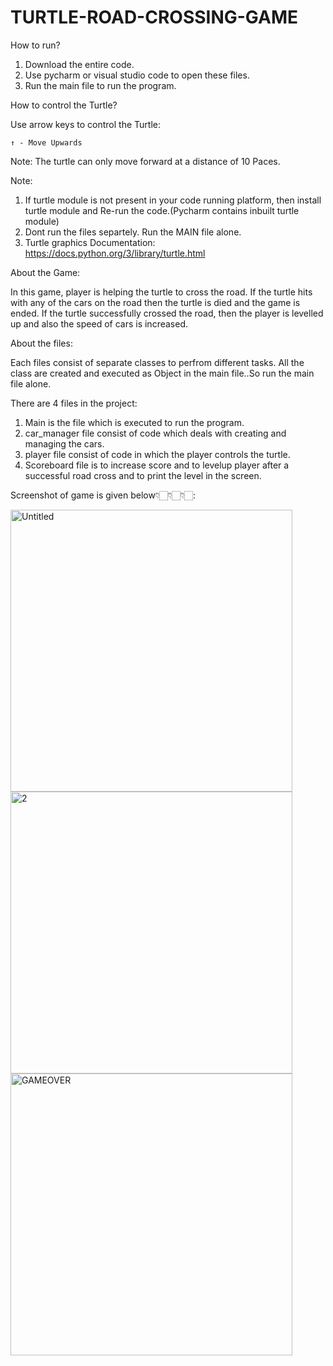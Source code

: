# TURTLE-ROAD-CROSSING-GAME

How to run?

  1. Download the entire code. 
  2. Use pycharm or visual studio code to open these files. 
  3. Run the main file to run the program.

How to control the Turtle?

  Use arrow keys to control the Turtle:

    ↑ - Move Upwards

  Note:
  The turtle can only move forward at a distance of 10 Paces.

Note:

1. If turtle module is not present in your code running platform, then install turtle module and Re-run the code.(Pycharm contains inbuilt turtle module) 
2. Dont run the files separtely. Run the MAIN file alone.
3. Turtle graphics Documentation: https://docs.python.org/3/library/turtle.html


About the Game:

  In this game, player is helping the turtle to cross the road. If the turtle hits with any of the cars on the road then the turtle is died and the game is ended. If the turtle successfully crossed the road, then the player is levelled up and also the speed of cars is increased.

About the files:

Each files consist of separate classes to perfrom different tasks. All the class are created and executed as Object in the main file..So run the main file alone.

There are 4 files in the project:

  1. Main is the file which is executed to run the program.
  2. car_manager file consist of code which deals with creating and managing the cars.
  3. player file consist of code in which the player controls the turtle. 
  4. Scoreboard file is to increase score and to levelup player after a successful road cross and to  print the level in the screen.

Screenshot of game is given below👇🏻👇🏻👇🏻:

<img width="451" alt="Untitled" src="https://user-images.githubusercontent.com/109719075/196375646-12f04422-ad59-44b4-9e9e-f0268ad7d2bc.png">
<img width="451" alt="2" src="https://user-images.githubusercontent.com/109719075/196375653-210add0b-f084-4a46-b03c-f5698c567034.png">
<img width="451" alt="GAMEOVER" src="https://user-images.githubusercontent.com/109719075/196375660-721667ec-6eae-4043-a82c-0dd6444d0e32.png">

